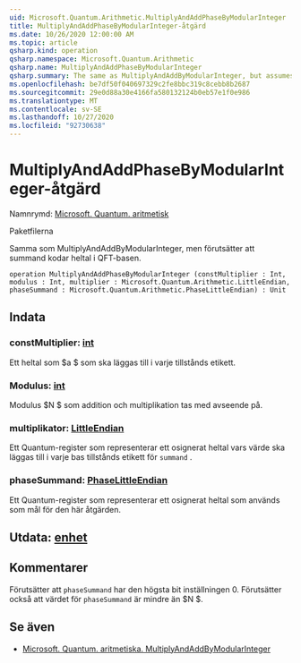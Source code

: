 ```yaml
---
uid: Microsoft.Quantum.Arithmetic.MultiplyAndAddPhaseByModularInteger
title: MultiplyAndAddPhaseByModularInteger-åtgärd
ms.date: 10/26/2020 12:00:00 AM
ms.topic: article
qsharp.kind: operation
qsharp.namespace: Microsoft.Quantum.Arithmetic
qsharp.name: MultiplyAndAddPhaseByModularInteger
qsharp.summary: The same as MultiplyAndAddByModularInteger, but assumes that the summand encodes integers in QFT basis.
ms.openlocfilehash: be7df50f040697329c2fe8bbc319c8cebb8b2687
ms.sourcegitcommit: 29e0d88a30e4166fa580132124b0eb57e1f0e986
ms.translationtype: MT
ms.contentlocale: sv-SE
ms.lasthandoff: 10/27/2020
ms.locfileid: "92730638"
---
```

# <a name="multiplyandaddphasebymodularinteger-operation"></a>MultiplyAndAddPhaseByModularInteger-åtgärd

Namnrymd: [Microsoft. Quantum. aritmetisk](xref:Microsoft.Quantum.Arithmetic)

Paketfilerna [](https://nuget.org/packages/)


Samma som MultiplyAndAddByModularInteger, men förutsätter att summand kodar heltal i QFT-basen.

```qsharp
operation MultiplyAndAddPhaseByModularInteger (constMultiplier : Int, modulus : Int, multiplier : Microsoft.Quantum.Arithmetic.LittleEndian, phaseSummand : Microsoft.Quantum.Arithmetic.PhaseLittleEndian) : Unit
```


## <a name="input"></a>Indata

### <a name="constmultiplier--int"></a>constMultiplier: [int](xref:microsoft.quantum.lang-ref.int)

Ett heltal som $a $ som ska läggas till i varje tillstånds etikett.


### <a name="modulus--int"></a>Modulus: [int](xref:microsoft.quantum.lang-ref.int)

Modulus $N $ som addition och multiplikation tas med avseende på.


### <a name="multiplier--littleendian"></a>multiplikator: [LittleEndian](xref:Microsoft.Quantum.Arithmetic.LittleEndian)

Ett Quantum-register som representerar ett osignerat heltal vars värde ska läggas till i varje bas tillstånds etikett för `summand` .


### <a name="phasesummand--phaselittleendian"></a>phaseSummand: [PhaseLittleEndian](xref:Microsoft.Quantum.Arithmetic.PhaseLittleEndian)

Ett Quantum-register som representerar ett osignerat heltal som används som mål för den här åtgärden.



## <a name="output--unit"></a>Utdata: [enhet](xref:microsoft.quantum.lang-ref.unit)



## <a name="remarks"></a>Kommentarer

Förutsätter att `phaseSummand` har den högsta bit inställningen 0.
Förutsätter också att värdet för `phaseSummand` är mindre än $N $.

## <a name="see-also"></a>Se även

- [Microsoft. Quantum. aritmetiska. MultiplyAndAddByModularInteger](xref:Microsoft.Quantum.Arithmetic.MultiplyAndAddByModularInteger)